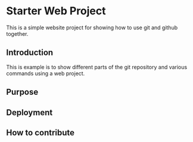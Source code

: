 # Starter Web Project

This is a simple website project for showing how to use git and github together.

## Introduction

This is example is to show different parts of the git repository and various commands using a web project.

## Purpose

## Deployment

## How to contribute